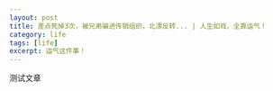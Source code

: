 ```yaml
---
layout: post
title: 差点死掉3次，被兄弟骗进传销组织，北漂反转... | 人生如戏，全靠运气！
category: life
tags: [life]
excerpt: 运气这件事！
---
```

测试文章